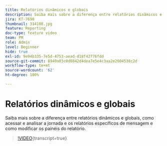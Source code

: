 ```yaml
---
title: Relatórios dinâmicos e globais
description: Saiba mais sobre a diferença entre relatórios dinâmicos e globais, como acessar e analisar a jornada e os relatórios específicos de mensagem e como modificar os painéis do relatório.
jira: KT-7690
thumbnail: 334108.jpg
feature: Reporting
doc-type: feature video
team: PM
role: Admin
level: Beginner
hide: true
exl-id: 9e94b335-7e5d-4753-aead-d18f42776fdd
source-git-commit: 8940a03c0d0842d4dea7e5e4c3aa2e2604538c2d
workflow-type: tm+mt
source-wordcount: '62'
ht-degree: 100%

---
```


# Relatórios dinâmicos e globais

Saiba mais sobre a diferença entre relatórios dinâmicos e globais, como acessar e analisar a jornada e os relatórios específicos de mensagem e como modificar os painéis do relatório.  

>[!VIDEO](https://video.tv.adobe.com/v/3417588?quality=12&learn=on&captions=por_br){transcript=true}
